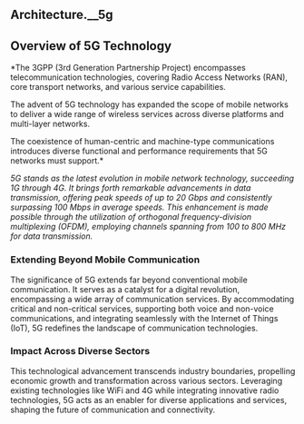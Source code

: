## Architecture.__5g ##


## Overview of 5G Technology

*The 3GPP (3rd Generation Partnership Project) encompasses telecommunication technologies, covering Radio Access Networks (RAN), core transport networks, and various service capabilities.

The advent of 5G technology has expanded the scope of mobile networks to deliver a wide range of wireless services across diverse platforms and multi-layer networks.

The coexistence of human-centric and machine-type communications introduces diverse functional and performance requirements that 5G networks must support.*



*5G stands as the latest evolution in mobile network technology, succeeding 1G through 4G. It brings forth remarkable advancements in data transmission, offering peak speeds of up to 20 Gbps and consistently surpassing 100 Mbps in average speeds. This enhancement is made possible through the utilization of orthogonal frequency-division multiplexing (OFDM), employing channels spanning from 100 to 800 MHz for data transmission.*

### Extending Beyond Mobile Communication

The significance of 5G extends far beyond conventional mobile communication. It serves as a catalyst for a digital revolution, encompassing a wide array of communication services. By accommodating critical and non-critical services, supporting both voice and non-voice communications, and integrating seamlessly with the Internet of Things (IoT), 5G redefines the landscape of communication technologies.

### Impact Across Diverse Sectors

This technological advancement transcends industry boundaries, propelling economic growth and transformation across various sectors. Leveraging existing technologies like WiFi and 4G while integrating innovative radio technologies, 5G acts as an enabler for diverse applications and services, shaping the future of communication and connectivity.
